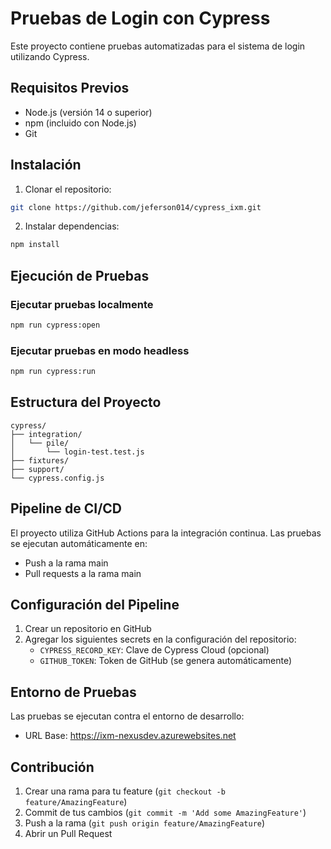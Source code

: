 # Pruebas de Login con Cypress

Este proyecto contiene pruebas automatizadas para el sistema de login utilizando Cypress.

## Requisitos Previos

- Node.js (versión 14 o superior)
- npm (incluido con Node.js)
- Git

## Instalación

1. Clonar el repositorio:
```bash
git clone https://github.com/jeferson014/cypress_ixm.git
```

2. Instalar dependencias:
```bash
npm install
```

## Ejecución de Pruebas

### Ejecutar pruebas localmente
```bash
npm run cypress:open
```

### Ejecutar pruebas en modo headless
```bash
npm run cypress:run
```

## Estructura del Proyecto

```
cypress/
├── integration/
│   └── pile/
│       └── login-test.test.js
├── fixtures/
├── support/
└── cypress.config.js
```

## Pipeline de CI/CD

El proyecto utiliza GitHub Actions para la integración continua. Las pruebas se ejecutan automáticamente en:
- Push a la rama main
- Pull requests a la rama main

## Configuración del Pipeline

1. Crear un repositorio en GitHub
2. Agregar los siguientes secrets en la configuración del repositorio:
   - `CYPRESS_RECORD_KEY`: Clave de Cypress Cloud (opcional)
   - `GITHUB_TOKEN`: Token de GitHub (se genera automáticamente)

## Entorno de Pruebas

Las pruebas se ejecutan contra el entorno de desarrollo:
- URL Base: https://ixm-nexusdev.azurewebsites.net

## Contribución

1. Crear una rama para tu feature (`git checkout -b feature/AmazingFeature`)
2. Commit de tus cambios (`git commit -m 'Add some AmazingFeature'`)
3. Push a la rama (`git push origin feature/AmazingFeature`)
4. Abrir un Pull Request 